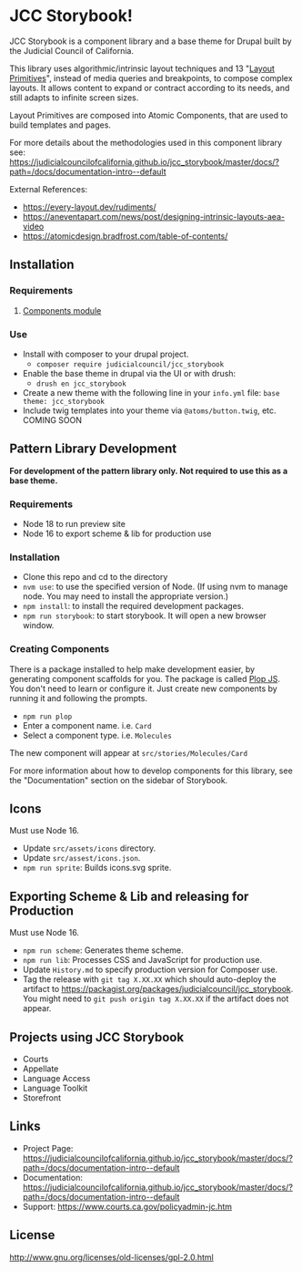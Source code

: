 # JCC Storybook!

JCC Storybook is a component library and a base theme for Drupal built by the Judicial Council of California.

This library uses algorithmic/intrinsic layout techniques and 13 "[Layout Primitives](https://every-layout.dev/rudiments/)", instead of media queries and breakpoints, to compose complex layouts. It allows content to expand or contract according to its needs, and still adapts to infinite screen sizes.

Layout Primitives are composed into Atomic Components, that are used to build templates and pages.

For more details about the methodologies used in this component library see: https://judicialcouncilofcalifornia.github.io/jcc_storybook/master/docs/?path=/docs/documentation-intro--default


External References:

  - https://every-layout.dev/rudiments/
  - https://aneventapart.com/news/post/designing-intrinsic-layouts-aea-video
  - https://atomicdesign.bradfrost.com/table-of-contents/


## Installation

### Requirements

  1. [Components module](https://drupal.org/project/components)

### Use
  - Install with composer to your drupal project.
    - `composer require judicialcouncil/jcc_storybook`
  - Enable the base theme in drupal via the UI or with drush:
    - `drush en jcc_storybook`
  - Create a new theme with the following line in your `info.yml` file:  `base theme: jcc_storybook`
  - Include twig templates into your theme via `@atoms/button.twig`, etc.  COMING SOON

## Pattern Library Development
  **For development of the pattern library only. Not required to use this as a base theme.**

### Requirements

  - Node 18 to run preview site
  - Node 16 to export scheme & lib for production use

### Installation

  - Clone this repo and cd to the directory
  - `nvm use`: to use the specified version of Node. (If using nvm to manage node. You may need to install the appropriate version.)
  - `npm install`: to install the required development packages.
  - `npm run storybook`: to start storybook. It will open a new browser window.

### Creating Components

There is a package installed to help make development easier, by generating component scaffolds for you. The package is called [Plop JS](https://plopjs.com). You don't need to learn or configure it.  Just create new components by running it and following the prompts.

  - `npm run plop`
  - Enter a component name. i.e. `Card`
  - Select a component type. i.e. `Molecules`

The new component will appear at `src/stories/Molecules/Card`

For more information about how to develop components for this library, see the "Documentation" section on the sidebar of Storybook.

## Icons

Must use Node 16.

  - Update `src/assets/icons` directory.
  - Update `src/assest/icons.json`.
  - `npm run sprite`: Builds icons.svg sprite.

## Exporting Scheme & Lib and releasing for Production

Must use Node 16.

  - `npm run scheme`: Generates theme scheme.
  - `npm run lib`: Processes CSS and JavaScript for production use.
  - Update `History.md` to specify production version for Composer use.
  - Tag the release with `git tag X.XX.XX` which should auto-deploy the artifact to https://packagist.org/packages/judicialcouncil/jcc_storybook. You might need to `git push origin tag X.XX.XX` if the artifact does not appear.

## Projects using JCC Storybook

  - Courts
  - Appellate
  - Language Access
  - Language Toolkit
  - Storefront

## Links
* Project Page:   https://judicialcouncilofcalifornia.github.io/jcc_storybook/master/docs/?path=/docs/documentation-intro--default
* Documentation:  https://judicialcouncilofcalifornia.github.io/jcc_storybook/master/docs/?path=/docs/documentation-intro--default
* Support:        https://www.courts.ca.gov/policyadmin-jc.htm

## License
http://www.gnu.org/licenses/old-licenses/gpl-2.0.html
